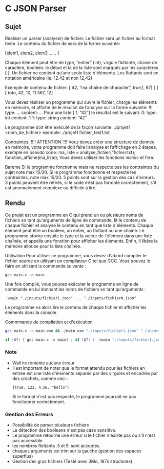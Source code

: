 # C JSON Parser
## Sujet
Réaliser un parser (analyser) de fichier.
Le fichier sera un fichier au format texte. Le contenu du fichier de sera de la forme suivante:

[elem1, elem2, elem3, ….. ]

Chaque élément peut être de type, “entier” (int), virgule flottante, chaine de caractère,
booléen. le début et la de la liste sont marqués par les caractères [ ].
Un fichier ne contient qu’une seule liste d'éléments.
Les flottants sont en notation américaine (ie: 12.42 et non 12,42)

Exemple de contenu de fichier:
[ 42, “ma chaîne de character”, true,1, 67]
[ ]
[ toto, 42, 10, 11.567, 12]

Vous devez réaliser un programme qui ouvre le fichier, charge les éléments en mémoire, et affiche de le résultat de l’analyse sur la forme suivante:
#:
type: ...
content: ...
Pour une liste [ 1, “42”] le résultat est le suivant:
0:
type: int
content: 1
1:
type: string
content: “42”

Le programme doit être exécuté de la façon suivante:
./projet1 <nom_de_fichier>
exemple:
./projet1 fichier_test1.txt

Contraintes: !!!! ATTENTION !!!!
Vous devez créer une structure de donnée en mémoire, votre programme doit faire l’analyse
et l’affichage en 2 étapes, exemple en pseudo code:
ma_liste = analyse_fichier(“fichier.txt);
fonction_affiche(ma_liste);
Vous devez utiliser les fonctions malloc et free.

Barème
Si le programme fonctionne mais ne respecte pas les contraintes du sujet note max 10/20.
Si le programme fonctionne et respecte les contraintes, note max 15/20.
5 points sont sur la gestion des cas d’erreurs.
3 points peuvent être retirés, si le code n’est pas formaté correctement, s’il est
anormalement complexe ou difficile à lire.

## Rendu
Ce projet est un programme en C qui prend un ou plusieurs noms de fichiers en tant qu'arguments de ligne de commande, lit le contenu de chaque fichier et analyse le contenu en tant que liste d'éléments. Chaque élément peut être un booléen, un entier, un flottant ou une chaîne. Le programme stocke ensuite le type et la valeur de l'élément dans une liste chaînée, et appelle une fonction pour afficher les éléments. Enfin, il libère la mémoire allouée pour la liste chaînée.

Utilisation
Pour utiliser ce programme, vous devez d'abord compiler le fichier source en utilisant un compilateur C tel que GCC. Vous pouvez le faire en utilisant la commande suivante :

```
gcc main.c -o main
```
Une fois compilé, vous pouvez exécuter le programme en ligne de commande en lui donnant les noms de fichiers en tant qu'arguments :

```
.\main "./inputs/fichier1.json" ... "./inputs/fichierN.json"
```
Le programme va alors lire le contenu de chaque fichier et afficher les éléments dans la console.

Commmande de compilation et d'exécution
```sh
gcc main.c -o main.exe && ./main.exe "./inputs/fichier1.json" "./inputs/fichier2.json"
```
```powershell
if ($?) { gcc main.c -o main} ; if ($?) { .\main "./inputs/fichier1.json"}
```

### Note
- Wall ne remonte aucune érreur  
- Il est important de noter que le format attendu pour les fichiers en entrée est une liste d'éléments séparés par des virgules et encadrés par des crochets, comme ceci :
    ```
    [true, 123, 4.56, "hello"]
    ```
    Si le format n'est pas respecté, le programme pourrait ne pas fonctionner correctement.

### Gestion des Erreurs
- Possibilité de parser plusieurs fichiers
- La détection des booleans n'est pas case sensitive.
- Le programme retourne une erreur si le fichier n'existe pas ou s'il n'est pas accessible.
- les nombres flottants .5 et 5. sont acceptés.
- chaques arguments est trim sur la gauche (gestion des espaces superflus)
- Gestion des gros fichiers (Testé avec 3Mo, 187k structures)